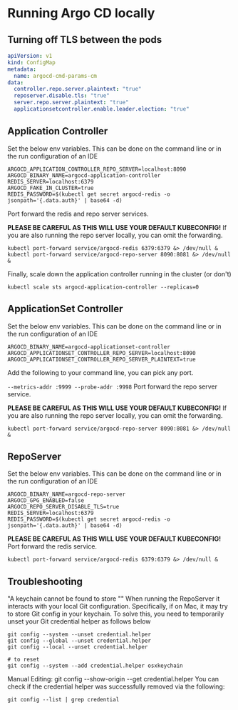 # Running Argo CD locally
## Turning off TLS between the pods
```yaml
apiVersion: v1
kind: ConfigMap
metadata:
  name: argocd-cmd-params-cm
data:
  controller.repo.server.plaintext: "true"
  reposerver.disable.tls: "true"
  server.repo.server.plaintext: "true"
  applicationsetcontroller.enable.leader.election: "true"
```
## Application Controller
Set the below env variables. This can be done on the command line or in the run configuration of an IDE
```shell
ARGOCD_APPLICATION_CONTROLLER_REPO_SERVER=localhost:8090
ARGOCD_BINARY_NAME=argocd-application-controller
REDIS_SERVER=localhost:6379
ARGOCD_FAKE_IN_CLUSTER=true
REDIS_PASSWORD=$(kubectl get secret argocd-redis -o jsonpath='{.data.auth}' | base64 -d)
```
Port forward the redis and repo server services.

**PLEASE BE CAREFUL AS THIS WILL USE YOUR DEFAULT KUBECONFIG!**
If you are also running the repo server locally, you can omit the forwarding.
```shell
kubectl port-forward service/argocd-redis 6379:6379 &> /dev/null &
kubectl port-forward service/argocd-repo-server 8090:8081 &> /dev/null &
```
Finally, scale down the application controller running in the cluster (or don't)
```shell
kubectl scale sts argocd-application-controller --replicas=0
```
## ApplicationSet Controller
Set the below env variables. This can be done on the command line or in the run configuration of an IDE
```shell
ARGOCD_BINARY_NAME=argocd-applicationset-controller
ARGOCD_APPLICATIONSET_CONTROLLER_REPO_SERVER=localhost:8090
ARGOCD_APPLICATIONSET_CONTROLLER_REPO_SERVER_PLAINTEXT=true
```
Add the following to your command line, you can pick any port.

`--metrics-addr :9999 --probe-addr :9998`
Port forward the repo server service.

**PLEASE BE CAREFUL AS THIS WILL USE YOUR DEFAULT KUBECONFIG!**
If you are also running the repo server locally, you can omit the forwarding.
```shell
kubectl port-forward service/argocd-repo-server 8090:8081 &> /dev/null &
```
## RepoServer
Set the below env variables. This can be done on the command line or in the run configuration of an IDE
```shell
ARGOCD_BINARY_NAME=argocd-repo-server
ARGOCD_GPG_ENABLED=false
ARGOCD_REPO_SERVER_DISABLE_TLS=true
REDIS_SERVER=localhost:6379
REDIS_PASSWORD=$(kubectl get secret argocd-redis -o jsonpath='{.data.auth}' | base64 -d)
```
**PLEASE BE CAREFUL AS THIS WILL USE YOUR DEFAULT KUBECONFIG!**
Port forward the redis service.

```shell
kubectl port-forward service/argocd-redis 6379:6379 &> /dev/null &
```

## Troubleshooting
"A keychain cannot be found to store "<git repo>"
When running the RepoServer it interacts with your local Git configuration.
Specifically, if on Mac, it may try to store Git config in your keychain. To solve this, you need to temporarily unset your Git credential helper as follows below

```shell
git config --system --unset credential.helper
git config --global --unset credential.helper
git config --local --unset credential.helper

# to reset
git config --system --add credential.helper osxkeychain
```
Manual Editing: git config --show-origin --get credential.helper
You can check if the credential helper was successfully removed via the following: 
```
git config --list | grep credential
```
